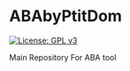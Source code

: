 # ABAbyPtitDom

[![License: GPL v3](https://img.shields.io/github/license/P-tit-Dom/ABAbyPtitDom)](https://github.com/P-tit-Dom/ABAbyPtitDom/blob/main/LICENSE)

Main Repository For ABA tool
